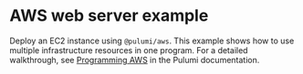 # AWS web server example

Deploy an EC2 instance using `@pulumi/aws`. This example shows how to use multiple infrastructure resources in one program. For a detailed walkthrough, see [Programming AWS](https://docs.pulumi.com/quickstart/aws.html) in the Pulumi documentation.
